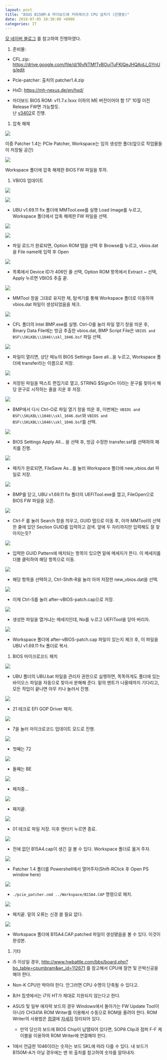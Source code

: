 ```yaml
---
layout: post
title: "ASUS B150M-A 마더보드에 커피레이크 CPU 설치기 (진행중)"
date: 2018-07-05 10:30:00 +0900
categories: IT
---
```


[모 네이버 블로그](https://blog.naver.com/vivamus09/221300782204) 를 참고하여
진행하였다.

1.  준비물:

-   CFL.zip:
    <https://drive.google.com/file/d/16yNTMfTyBOujTuFKIQeJHQAidJ_GYnUg/edit>

-   Pcie-patcher: 출처의 patcher1.4.zip

-   HxD: <https://mh-nexus.de/en/hxd/>

-   마더보드 BIOS ROM: v11.7.x.1xxx 이하의 ME 버전이어야 함 17’ 10월 이전
    Release FW면 가능할듯.  
    난
    [v3402](http://dlcdnet.asus.com/pub/ASUS/mb/LGA1151/B150M-A/B150M-A-ASUS-3402.zip)로
    진행.

1.  압축 해제

![](https://raw.githubusercontent.com/thy2134/thy2134.github.io/master/static/images/3874fd0df88d898d1a2033d8a5ef2156.png)

이중 Patcher 1.4는 PCIe Patcher, Workspace는 임의 생성한 폴더(앞으로 작업물들이
저장될 공간)

![](https://raw.githubusercontent.com/thy2134/thy2134.github.io/master/static/images/6709c2a6c5a255d084d779c2b38c2cf7.png)

Workspace 폴더에 압축 해제한 BIOS FW 파일을 투하.

1.  VBIOS 업데이트

![](https://raw.githubusercontent.com/thy2134/thy2134.github.io/master/static/images/aad546befc07ff7a100e3324a54bc73b.png)

![](https://raw.githubusercontent.com/thy2134/thy2134.github.io/master/static/images/e9111853c8737f2ca01d2f043e6dae73.png)

-   UBU v1.69.11 fix 폴더에 MMTool.exe를 실행 Load Image를 누르고, Workspace
    폴더에서 압축 해제한 FW 파일을 선택.

![](https://raw.githubusercontent.com/thy2134/thy2134.github.io/master/static/images/e39d97216bfec501e7bd7c3776c31f26.png)

![](https://raw.githubusercontent.com/thy2134/thy2134.github.io/master/static/images/b2adcdcc4674bef08a04b4ad6d852b9b.png)

-   파일 로드가 완료되면, Option ROM 탭을 선택 후 Browse를 누르고, vbios.dat 을
    File name에 입력 후 Open

![](https://raw.githubusercontent.com/thy2134/thy2134.github.io/master/static/images/292facbb79b57f553a2ba4f0d04e4770.png)

-   목록에서 Device ID가 406인 줄 선택, Option ROM 항목에서 Extract \~ 선택,
    Apply 누르면 VBIOS 추출 끝.

![](https://raw.githubusercontent.com/thy2134/thy2134.github.io/master/static/images/7868f2623bb67ed81dc00f475b921b70.png)

-   MMTool 창을 그대로 유지한 채, 탐색기를 통해 Workspace 폴더로 이동하여
    vbios.dat 파일이 생성되었음을 체크.

![](https://raw.githubusercontent.com/thy2134/thy2134.github.io/master/static/images/349a3669e88c4eb468fca9eaa3895e42.png)

-   CFL 폴더의 Intel BMP.exe를 실행. Ctrl-O를 눌러 파일 열기 창을 띄운 후,
    Binary Data File에는 방금 추출한 vbios.dat, BMP Script File은 `VBIOS and
    BSF\\SKLKBL\\1046\\skl_1046.bsf` 파일 선택.

![](https://raw.githubusercontent.com/thy2134/thy2134.github.io/master/static/images/00c6f6963ebb2645d81f73fef6559c19.png)

-   파일이 열리면, 상단 메뉴의 BIOS Settings Save all…을 누르고, Workspace
    폴더에 transfer라는 이름으로 저장.

![](https://raw.githubusercontent.com/thy2134/thy2134.github.io/master/static/images/db0f8582585f7617e30025b2b9b77e7e.png)

-   저장된 파일을 텍스트 편집기로 열고, STRING \$SignOn 이라는 문구를 찾아서
    해당 문구로 시작하는 줄을 지운 후 저장.

![](https://raw.githubusercontent.com/thy2134/thy2134.github.io/master/static/images/9ec6a15b9e43b56e21d648330c8f89d7.png)

-   BMP에서 다시 Ctrl-O로 파일 열기 창을 띄운 후, 이번에는 `VBIOS and
    BSF\\SKLKBL\\1046\\skl_1046.dat`와 `VBIOS and
    BSF\\SKLKBL\\1046\\skl_1046.bsf`를 선택.

![](https://raw.githubusercontent.com/thy2134/thy2134.github.io/master/static/images/68a4ad64243e8a4c7a0767b5c44ca6f5.png)

-   BIOS Settings Apply All… 을 선택 후, 방금 수정한 transfer.ssf를 선택하여
    패치를 진행.

![](https://raw.githubusercontent.com/thy2134/thy2134.github.io/master/static/images/bc735d3bc8ecafd08665ddcba9d6364b.png)

-   패치가 완료되면, FileSave As…를 눌러 Workspace 폴더에 new_vbios.dat 파일로
    저장.

![](https://raw.githubusercontent.com/thy2134/thy2134.github.io/master/static/images/1268bddf94466ae4014a0e730a574d60.png)

-   BMP를 닫고, UBU v1.69.11 fix 폴더의 UEFITool.exe를 열고, FileOpen으로 BIOS
    FW 파일을 오픈.

![](https://raw.githubusercontent.com/thy2134/thy2134.github.io/master/static/images/00e743898d8812feb2e18264d28b404a.png)

-   Ctrl-F 를 눌러 Search 창을 띄우고, GUID 탭으로 이동 후, 아까 MMTool의 선택한
    줄에 있던 Section GUID를 입력하고 검색. 앞에 두 자리까지만 입력해도 잘
    찾아지는듯?

![](https://raw.githubusercontent.com/thy2134/thy2134.github.io/master/static/images/cc30f51dbc814e40f8e33e73e25351be.png)

-   입력한 GUID Pattern에 매치되는 항목이 있으면 밑에 메세지가 뜬다. 이 메세지를
    더블 클릭하여 해당 항목으로 이동.

![](https://raw.githubusercontent.com/thy2134/thy2134.github.io/master/static/images/80c2bd6aa45d2bc6e46a576c8dad2285.png)

-   해당 항목을 선택하고, Ctrl-Shift-R을 눌러 아까 저장한 new_vbios.dat을 선택.

![](https://raw.githubusercontent.com/thy2134/thy2134.github.io/master/static/images/c4c9f8f8d556b5c2ea3ffd2fb27b7bee.png)

-   이제 Ctrl-S를 눌러 after-vBIOS-patch.cap으로 저장.

![](https://raw.githubusercontent.com/thy2134/thy2134.github.io/master/static/images/97e98f9a96f3be6ee2921e1e9c969e26.png)

-   생성한 파일을 열거냐는 메세지인데, No를 누르고 UEFITool을 닫아 버리자.

![](https://raw.githubusercontent.com/thy2134/thy2134.github.io/master/static/images/30172418f7a3832f91ea5cce0640a569.png)

-   Workspace 폴더에 after-vBIOS-patch.cap 파일이 있는지 체크 후, 이 파일을 UBU
    v1.69.11 fix 폴더로 복사.

1.  BIOS 마이크로코드 패치

![](https://raw.githubusercontent.com/thy2134/thy2134.github.io/master/static/images/7d8913a79c5ad551799afb30fe0db8fb.png)

-   UBU 폴더의 UBU.bat 파일을 관리자 권한으로 실행하면, 똑똑하게도 폴더에 있는
    바이오스 파일을 자동으로 찾아서 분해해 준다. 밑의 멘트가 나올때까지
    기다리고, 모든 작업이 끝나면 아무 키나 눌러서 진행.

![](https://raw.githubusercontent.com/thy2134/thy2134.github.io/master/static/images/0557515f8712a7a80cddb11d2168dfc8.png)

-   21 테크로 EFI GOP Driver 패치.

![](https://raw.githubusercontent.com/thy2134/thy2134.github.io/master/static/images/92912e94338fe07cf075d8258e7408ae.png)

-   7을 눌러 마이크로코드 업데이트 모드로 진행.

![](https://raw.githubusercontent.com/thy2134/thy2134.github.io/master/static/images/35814da6929629970939606051eb8426.png)

-   첫째는 72

![](https://raw.githubusercontent.com/thy2134/thy2134.github.io/master/static/images/1e9c2b2593e08d02ba38133ae88535f5.png)

-   둘째는 BE

![](https://raw.githubusercontent.com/thy2134/thy2134.github.io/master/static/images/7c011e51fa53495243f93b0a5a780cd0.png)

-   패치중…

![](https://raw.githubusercontent.com/thy2134/thy2134.github.io/master/static/images/fecc3fc969fd94710e848116921e1bc7.png)

-   패치끝.

![](https://raw.githubusercontent.com/thy2134/thy2134.github.io/master/static/images/9c81ded24436a347720456c6a3f2f2b2.png)

-   01 테크로 파일 저장. 이후 엔터키 누르면 종료.

![](https://raw.githubusercontent.com/thy2134/thy2134.github.io/master/static/images/8726182075982e5dcf81a9499592b511.png)

-   전에 없던 B15A4.cap이 생긴 걸 볼 수 있다. Workspace 폴더로 옮겨 주자.

![](https://raw.githubusercontent.com/thy2134/thy2134.github.io/master/static/images/b5d7a8c770b84413c4656699a680d055.png)

-   Patcher 1.4 폴더를 Powershell에서 열어주자(Shift-RClick 후 Open PS window
    here)

![](https://raw.githubusercontent.com/thy2134/thy2134.github.io/master/static/images/d30dfea3b9c0295d2babd39eeb186bcb.png)

-   `./pcie_patcher.cmd ../Workspace/B15A4.CAP` 명령으로 패치.

![](https://raw.githubusercontent.com/thy2134/thy2134.github.io/master/static/images/9c49863adca3628bd6ecf31811127c01.png)

-   패치끝. 밑의 오류는 신경 쓸 필요 없다.

![](https://raw.githubusercontent.com/thy2134/thy2134.github.io/master/static/images/46ec8ac62701aac69b985f07425e2660.png)

-   Workspace 폴더에 B15A4.CAP.patched 파일이 생성됐음을 볼 수 있다. 이것이
    완성본.

1.  기타

-   i5 이상일 경우,
    <http://www.hwbattle.com/bbs/board.php?bo_table=cpumbram&wr_id=112671> 를
    참고해서 CPU에 절연 및 은박신공을 해야 한다.

-   Non-K CPU만 박아야 한다. 안그러면 CPU 수명이 단축될 수 있다고.

-   B/H 칩셋에서는 i7의 HT가 제대로 지원되지 않는다고 한다.

-   ASUS 및 일부 애자락 보드의 경우 Windows에서 돌아가는 FW Update Tool이 아니라
    CH341A ROM Writer를 이용해서 수동으로 ROM을 올려야 한다. ROM Writer의
    사용법은
    [컴갤](http://gall.dcinside.com/board/view/?id=pridepc_new3&no=7795125)에
    [자세히](http://gall.dcinside.com/board/view/?id=pridepc_new3&no=7795139)
    정리되어 있다.

    -   만약 당신의 보드에 BIOS Chip이 납땜되어 있다면, SOP8 Clip과 점퍼 F-F
        케이블을 이용하여 ROM Writer에 연결해야 한다.

-   1에서 언급한 1046이라는 숫자는 보드 SKL에 따라 다를 수 있다. 내 보드가
    B150M-A가 아닐 경우에는 맨 위 출처를 참고하여 숫자를 알아내자.
